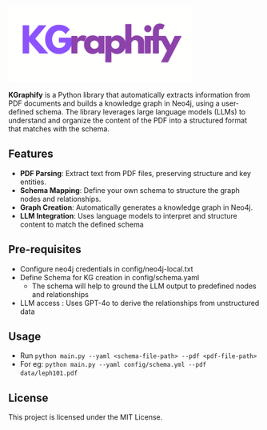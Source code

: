 ![KGraphify-logo](KGraphify.png)

**KGraphify** is a Python library that automatically extracts information from PDF documents and builds a knowledge graph in Neo4j, using a user-defined schema. The library leverages large language models (LLMs) to understand and organize the content of the PDF into a structured format that matches with the schema. 

## Features

- **PDF Parsing**: Extract text from PDF files, preserving structure and key entities.
- **Schema Mapping**: Define your own schema to structure the graph nodes and relationships.
- **Graph Creation**: Automatically generates a knowledge graph in Neo4j.
- **LLM Integration**: Uses language models to interpret and structure content to match the defined schema

## Pre-requisites
- Configure neo4j credentials in config/neo4j-local.txt
- Define Schema for KG creation in config/schema.yaml
  - The schema will help to ground the LLM output to predefined nodes and relationships
- LLM access :  Uses GPT-4o to derive the relationships from unstructured data

## Usage
- Run
  ```python main.py --yaml <schema-file-path> --pdf <pdf-file-path>```
 - For eg: 
```python main.py --yaml config/schema.yml --pdf data/leph101.pdf```
  

## License
This project is licensed under the MIT License.


